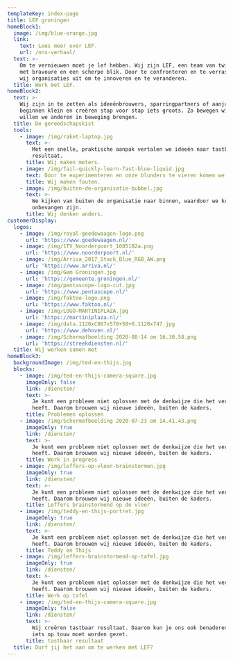 ```yaml
---
templateKey: index-page
title: LEF groningen
homeBlock1:
  image: /img/blue-orange.jpg
  link:
    text: Lees meer over LEF.
    url: /ons-verhaal/
  text: >-
    Om te vernieuwen moet je lef hebben. Wij zijn LEF, een team van twintigers
    met bravoure en een scherpe blik. Door te confronteren en te verrassen dagen
    wij organisaties uit om te innoveren en te veranderen.
  title: Werk met LEF.
homeBlock2:
  text: >-
    Wij zijn in te zetten als ideeënbrouwers, sparringpartners of aanjagers. We
    beginnen klein en creëren stap voor stap iets groots. Zo bewegen wij, en zo
    willen we anderen in beweging brengen.
  title: De gereedschapskist
  tools:
    - image: /img/raket-laptop.jpg
      text: >-
        Met een snelle, praktische aanpak vertalen we ideeën naar tastbaar
        resultaat.
      title: Wij maken meters.
    - image: /img/fail-quickly-learn-fast-blue-liquid.jpg
      text: Door te experimenteren en onze blunders te vieren komen we verder.
      title: Wij maken fouten.
    - image: /img/buiten-de-organisatie-bubbel.jpg
      text: >-
        We kijken van buiten de organisatie naar binnen, waardoor we kritisch en
        onbevangen zijn.
      title: Wij denken anders.
customerDisplay:
  logos:
    - image: /img/royal-goedewaagen-logo.png
      url: 'https://www.goedewaagen.nl/'
    - image: /img/1TV_Noorderpoort_1605182a.png
      url: 'https://www.noorderpoort.nl/'
    - image: /img/Arriva_2017_Stack_Blue_RGB_AW.png
      url: 'https://www.arriva.nl/'
    - image: /img/Gem Groningen.jpg
      url: 'https://gemeente.groningen.nl/'
    - image: /img/pentascope-logo-cut.jpg
      url: 'https://www.pentascope.nl/'
    - image: /img/faktoo-logo.png
      url: 'https://www.faktoo.nl/'
    - image: /img/LOGO-MARTINIPLAZA.jpg
      url: 'https://martiniplaza.nl/'
    - image: /img/data.1120xC867x578+58+0.1120x747.jpg
      url: 'https://www.dehoven.nl/'
    - image: /img/Schermafbeelding 2020-08-14 om 16.30.58.png
      url: 'https://streekdiensten.nl/'
  title: Wij werken samen met
homeBlock3:
  backgroundImage: /img/ted-en-thijs.jpg
  blocks:
    - image: /img/ted-en-thijs-camera-square.jpg
      imageOnly: false
      link: /diensten/
      text: >-
        Je kunt een probleem niet oplossen met de denkwijze die het veroorzaakt
        heeft. Daarom brouwen wij nieuwe ideeën, buiten de kaders.
      title: Problemen oplossen
    - image: /img/Schermafbeelding 2020-07-23 om 14.41.43.png
      imageOnly: true
      link: /diensten/
      text: >-
        Je kunt een probleem niet oplossen met de denkwijze die het veroorzaakt
        heeft. Daarom brouwen wij nieuwe ideeën, buiten de kaders.
      title: Work in progress
    - image: /img/leffers-op-vloer-brainstormen.jpg
      imageOnly: true
      link: /diensten/
      text: >-
        Je kunt een probleem niet oplossen met de denkwijze die het veroorzaakt
        heeft. Daarom brouwen wij nieuwe ideeën, buiten de kaders.
      title: Leffers brainstormend op de vloer
    - image: /img/teddy-en-thijs-portret.jpg
      imageOnly: true
      link: /diensten/
      text: >-
        Je kunt een probleem niet oplossen met de denkwijze die het veroorzaakt
        heeft. Daarom brouwen wij nieuwe ideeën, buiten de kaders.
      title: Teddy en Thijs
    - image: /img/leffers-brainstormend-op-tafel.jpg
      imageOnly: true
      link: /diensten/
      text: >-
        Je kunt een probleem niet oplossen met de denkwijze die het veroorzaakt
        heeft. Daarom brouwen wij nieuwe ideeën, buiten de kaders.
      title: Werk op tafel
    - image: /img/ted-en-thijs-camera-square.jpg
      imageOnly: false
      link: /diensten/
      text: >-
        Wij creëren tastbaar resultaat. Daarom kun je ons ook benaderen als er
        iets op touw moet worden gezet.
      title: tastbaar resultaat
  title: Durf jij het aan om te werken met LEF?
---
```


